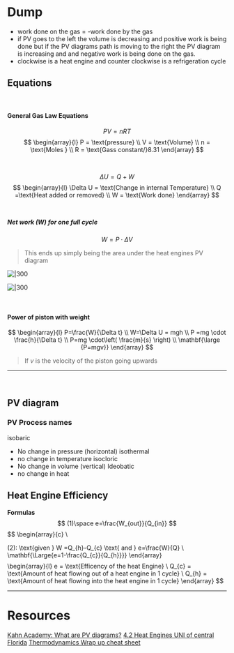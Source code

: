 

# Dump
- work done on the gas = -work done by the gas
- if PV goes to the left the volume is decreasing and positive work is being done but if the PV diagrams path is moving to the right the PV diagram is increasing and and negative work is being done on the gas. 
- clockwise is a heat engine and counter clockwise is a refrigeration cycle 
## Equations
&emsp;
#### General Gas Law Equations


$$
PV=nRT
$$
$$
\begin{array}{l}
P = \text{pressure} \\
V = \text{Volume} \\
n = \text{Moles } \\
R = \text{Gass constant/}8.31
\end{array}
$$

&emsp;


$$
\Delta U= Q+W
$$
$$
\begin{array}{l}
\Delta U = \text{Change in internal Temperature} \\
Q =\text{Heat added or removed} \\
W = \text{Work done}
\end{array}
$$
&emsp;
##### Net work **(W)** for one full cycle 

$$
W = P \cdot \Delta V
$$

> This ends up simply being the area under the heat engines PV diagram 

![|300](https://i.imgur.com/U3JJtkV.png)

![|300](https://i.imgur.com/N1YtZOE.png)

&emsp;


#### **Power of piston with weight**
$$
\begin{array}{l}
P=\frac{W}{\Delta t} \\
W=\Delta U = mgh \\
P =mg \cdot \frac{h}{\Delta t} \\
P=mg \cdot\left( \frac{m}{s} \right) \\
\mathbf{\large {P=mgv}}
\end{array}
$$
> If $v$ is the velocity of the piston going upwards 

---
&emsp;

## PV diagram



###  PV Process names
isobaric
- No change  in pressure (horizontal)
isothermal 
- no change  in temperature
isocloric
- No change in volume (vertical)
Ideobatic 
- no change in heat

## Heat Engine Efficiency 

**Formulas**
$$
(1)\space e=\frac{W_{out}}{Q_{in}}
$$
$$
\begin{array}{c} \\

(2):  \text{given } W =Q_{h}-Q_{c} \text{ and } e=\frac{W}{Q} \\
\mathbf{\Large{e=1-\frac{Q_{c}}{Q_{h}}}}
\end{array}
$$
$$
\begin{array}{l}
e = \text{Efficency of the heat Engine} \\
Q_{c} = \text{Amount of heat flowing out of a heat engine in 1 cycle} \\
Q_{h} = \text{Amount of heat flowing into the heat engine in 1 cycle}
\end{array}
$$


---

# Resources 

[Kahn Academy: What are PV diagrams?](https://www.khanacademy.org/science/ap-physics-2/ap-thermodynamics/ap-laws-of-thermodynamics/a/what-are-pv-diagrams)
[4.2 Heat Engines UNI of central Florida](https://pressbooks.online.ucf.edu/osuniversityphysics2/chapter/heat-engines/#fs-id1167585933490) 
[Thermodynamics Wrap up cheat sheet](https://mrlawsonscience.weebly.com/uploads/1/0/9/5/10954375/handout_ap_physics_thermo_review.pdf)